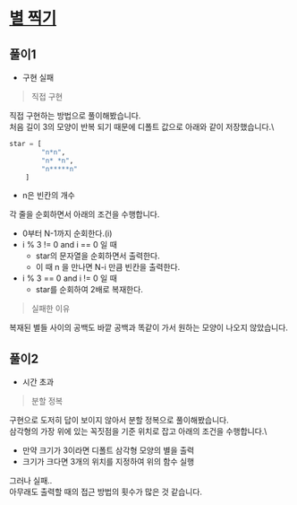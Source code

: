 # [별 찍기](https://www.acmicpc.net/problem/2448)

## 풀이1
- 구현 실패

> 직접 구현

직접 구현하는 방법으로 풀이해봤습니다.\
처음 길이 3의 모양이 반복 되기 때문에 디폴트 값으로 아래와 같이 저장했습니다.\
```python
star = [
        "n*n",
        "n* *n",
        "n*****n"
    ]
```
- n은 빈칸의 개수

각 줄을 순회하면서 아래의 조건을 수행합니다.
- 0부터 N-1까지 순회한다.(i)
- i % 3 != 0 and i == 0 일 때
  - star의 문자열을 순회하면서 출력한다.
  - 이 때 n 을 만나면 N-i 만큼 빈칸을 출력한다.
- i % 3 == 0 and i != 0 일 때
  - star를 순회하여 2배로 복재한다.

> 실패한 이유

복재된 별들 사이의 공백도 바깥 공백과 똑같이 가서 원하는 모양이 나오지 않았습니다.

## 풀이2
- 시간 초과

> 분할 정복

구현으로 도저히 답이 보이지 않아서 분할 정복으로 풀이해봤습니다.\
삼각형의 가장 위에 있는 꼭짓점을 기준 위치로 잡고 아래의 조건을 수행합니다.\
- 만약 크기가 3이라면 디폴트 삼각형 모양의 별을 출력
- 크기가 크다면 3개의 위치를 지정하여 위의 함수 실행

그러나 실패..\
아무래도 출력할 때의 접근 방법의 횟수가 많은 것 같습니다.